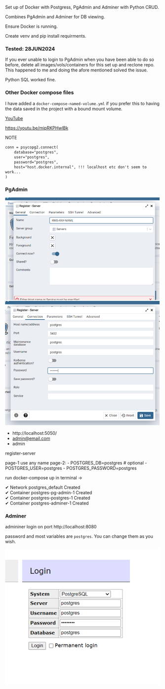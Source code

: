 Set up of Docker with Postgress, PgAdmin and Adminer with Python CRUD.

Combines PgAdmin and Adminer for DB viewing.

Ensure Docker is running.

Create venv and pip install requirments.


### Tested: 28JUN2024

If you ever unable to login to PgAdmin when you have been able to do so before, delete all images/vols/containers for this set up and reclone repo. This happened to me and doing the afore mentioned solved the issue.

Python SQL worked fine.

### Other Docker compose files

I have added a `docker-compose-named-volume.yml` if you prefer this to having the data saved in the project with a bound mount volume.

[YouTube](https://youtu.be/mipRKPHwlBkI)

https://youtu.be/mipRKPHwlBk

NOTE
```
conn = psycopg2.connect(
    database="postgres",
    user="postgres",
    password="postgres",
    host="host.docker.internal", !!! localhost etc don't seem to work...
)
```

### PgAdmin

<img src="./images/register-server-1.png"  width="500" >

<img src="./images/register-server-2.png"  width="500" >


<!-- ![PAGE](./images/register-server-1.png ) -->


- http://localhost:5050/
- admin@email.com
- admin

register-server

page-1 use any name
page-2:
      - POSTGRES_DB=postgres # optional
      - POSTGRES_USER=postgres
      - POSTGRES_PASSWORD=postgres

run docker-compose up in terminal ->

 ✔ Network postgres_default       Created                                                                                 
 ✔ Container postgres-pg-admin-1  Created                                                                                 
 ✔ Container postgres-postgres-1  Created                                                                                 
 ✔ Container postgres-adminer-1   Created     

### Adminer

admininer login on port http://localhost:8080

password and most variables are `postgres`. You can change them as you wish.

<img src="./images/adminer-login.png"  width="500" >
